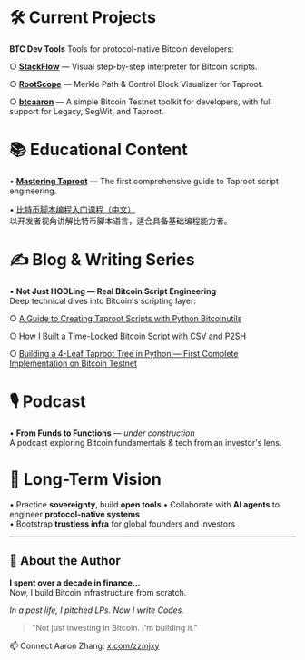 # 🛠️ Current Projects

**BTC Dev Tools**  Tools for protocol-native Bitcoin developers:
  
  ○ [**StackFlow**](https://btcstudy.github.io/bitcoin-script-simulator/) — Visual step-by-step interpreter for Bitcoin scripts.
  
  ○ [**RootScope**](https://btcstudy.github.io/RootScope/) — Merkle Path & Control Block Visualizer for Taproot.
  
  ○ [**btcaaron**](https://github.com/aaron-recompile/btcaaron) — A simple Bitcoin Testnet toolkit for developers, with full support for Legacy, SegWit, and Taproot.

# 📚 Educational Content

• [**Mastering Taproot**](https://leanpub.com/mastering-taproot) — The first comprehensive guide to Taproot script engineering.

• [比特币脚本编程入门课程（中文）](https://learnblockchain.cn/course/76)  
  以开发者视角讲解比特币脚本语言，适合具备基础编程能力者。

# ✍️ Blog & Writing Series

• **Not Just HODLing — Real Bitcoin Script Engineering**  
  Deep technical dives into Bitcoin's scripting layer:
  
  ○ [A Guide to Creating Taproot Scripts with Python Bitcoinutils](https://medium.com/@aaron.recompile/a-guide-to-creating-taproot-scripts-with-python-bitcoinutils-e088633bc2a7)
  
  ○ [How I Built a Time-Locked Bitcoin Script with CSV and P2SH](https://medium.com/@aaron.recompile/how-i-built-a-time-locked-bitcoin-script-with-csv-and-p2sh-c48c0389709d)
  
  ○ [Building a 4-Leaf Taproot Tree in Python — First Complete Implementation on Bitcoin Testnet](https://medium.com/@aaron.recompile/building-a-4-leaf-taproot-tree-in-python-the-first-complete-implementation-on-bitcoin-testnet-c8b66c331f29)

# 🎙️ Podcast

• **From Funds to Functions** — *under construction*  
  A podcast exploring Bitcoin fundamentals & tech from an investor's lens.

# 🧠 Long-Term Vision

• Practice **sovereignty**, build **open tools**
• Collaborate with **AI agents** to engineer **protocol-native systems**  
• Bootstrap **trustless infra** for global founders and investors

---

## 👤 About the Author

**I spent over a decade in finance...**  
Now, I build Bitcoin infrastructure from scratch.

*In a past life, I pitched LPs. Now I write Codes.*

> "Not just investing in Bitcoin. I'm building it."

📫 Connect Aaron Zhang: [x.com/zzmjxy](https://x.com/zzmjxy)
